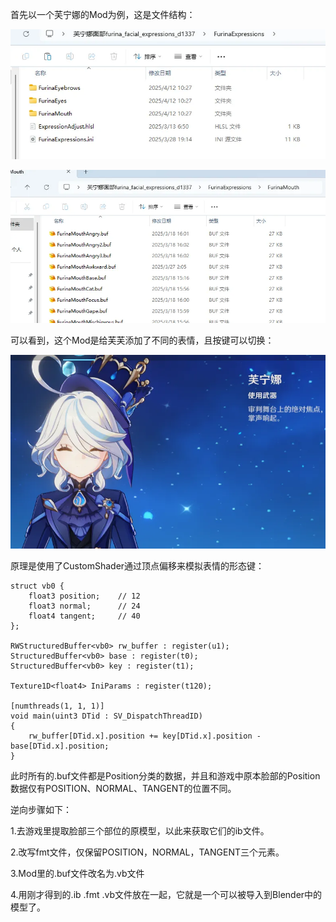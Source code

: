 首先以一个芙宁娜的Mod为例，这是文件结构：

![alt text](image.png)

![alt text](image-1.png)

可以看到，这个Mod是给芙芙添加了不同的表情，且按键可以切换：

![alt text](image-2.png)

原理是使用了CustomShader通过顶点偏移来模拟表情的形态键：
```
struct vb0 {
    float3 position; 	// 12
    float3 normal; 		// 24
	float4 tangent;		// 40
};

RWStructuredBuffer<vb0> rw_buffer : register(u1);
StructuredBuffer<vb0> base : register(t0);
StructuredBuffer<vb0> key : register(t1);

Texture1D<float4> IniParams : register(t120);

[numthreads(1, 1, 1)]
void main(uint3 DTid : SV_DispatchThreadID)
{
    rw_buffer[DTid.x].position += key[DTid.x].position - base[DTid.x].position;
}
```

此时所有的.buf文件都是Position分类的数据，并且和游戏中原本脸部的Position数据仅有POSITION、NORMAL、TANGENT的位置不同。

逆向步骤如下：

1.去游戏里提取脸部三个部位的原模型，以此来获取它们的ib文件。

2.改写fmt文件，仅保留POSITION，NORMAL，TANGENT三个元素。

3.Mod里的.buf文件改名为.vb文件

4.用刚才得到的.ib .fmt .vb文件放在一起，它就是一个可以被导入到Blender中的模型了。


